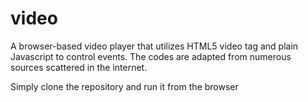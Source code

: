 video
=====

A browser-based video player that utilizes HTML5 video tag and plain Javascript to control events. The codes are adapted from numerous sources scattered in the internet.

Simply clone the repository and run it from the browser
